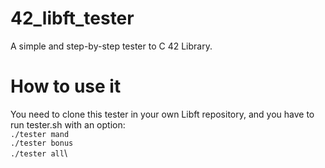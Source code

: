 # 42_libft_tester
A simple and step-by-step tester to C 42 Library.

# How to use it
You need to clone this tester in your own Libft repository, and you have to run tester.sh with an option:\
`./tester mand`\
`./tester bonus`\
`./tester all`\
